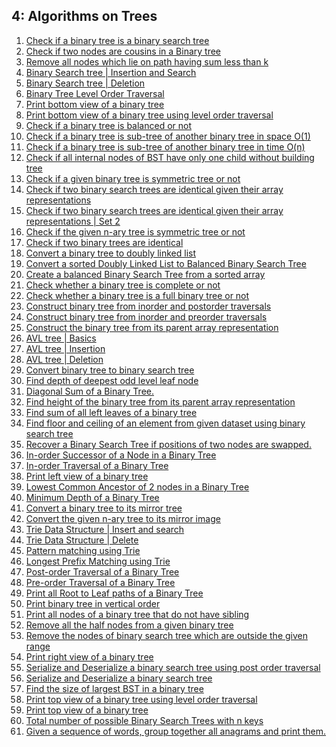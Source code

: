 ## 4: Algorithms on Trees

1. [Check if a binary tree is a binary search tree]()
2. [Check if two nodes are cousins in a Binary tree]()
3. [Remove all nodes which lie on path having sum less than k]()
4. [Binary Search tree | Insertion and Search]()
5. [Binary Search tree | Deletion]()
6. [Binary Tree Level Order Traversal]()
7. [Print bottom view of a binary tree]()
8. [Print bottom view of a binary tree using level order traversal]()
9. [Check if a binary tree is balanced or not]()
10. [Check if a binary tree is sub-tree of another binary tree in space O(1)]()
11. [Check if a binary tree is sub-tree of another binary tree in time O(n)]()
12. [Check if all internal nodes of BST have only one child without building tree]()
13. [Check if a given binary tree is symmetric tree or not]()
14. [Check if two binary search trees are identical given their array representations]()
15. [Check if two binary search trees are identical given their array representations | Set 2]()
16. [Check if the given n-ary tree is symmetric tree or not]()
17. [Check if two binary trees are identical]()
18. [Convert a binary tree to doubly linked list]()
19. [Convert a sorted Doubly Linked List to Balanced Binary Search Tree]()
20. [Create a balanced Binary Search Tree from a sorted array]()
21. [Check whether a binary tree is complete or not]()
22. [Check whether a binary tree is a full binary tree or not]()
23. [Construct binary tree from inorder and postorder traversals]()
24. [Construct binary tree from inorder and preorder traversals]()
25. [Construct the binary tree from its parent array representation]()
26. [AVL tree | Basics]()
27. [AVL tree | Insertion]()
28. [AVL tree | Deletion]()
29. [Convert binary tree to binary search tree]()
30. [Find depth of deepest odd level leaf node]()
31. [Diagonal Sum of a Binary Tree.]()
32. [Find height of the binary tree from its parent array representation]()
33. [Find sum of all left leaves of a binary tree]()
34. [Find floor and ceiling of an element from given dataset using binary search tree]()
35. [Recover a Binary Search Tree if positions of two nodes are swapped.]()
36. [In-order Successor of a Node in a Binary Tree]()
37. [In-order Traversal of a Binary Tree]()
38. [Print left view of a binary tree]()
39. [Lowest Common Ancestor of 2 nodes in a Binary Tree]()
40. [Minimum Depth of a Binary Tree]()
41. [Convert a binary tree to its mirror tree]()
42. [Convert the given n-ary tree to its mirror image]()
43. [Trie Data Structure | Insert and search]()
44. [Trie Data Structure | Delete]()
45. [Pattern matching using Trie]()
46. [Longest Prefix Matching using Trie]()
47. [Post-order Traversal of a Binary Tree]()
48. [Pre-order Traversal of a Binary Tree]()
49. [Print all Root to Leaf paths of a Binary Tree]()
50. [Print binary tree in vertical order]()
51. [Print all nodes of a binary tree that do not have sibling]()
52. [Remove all the half nodes from a given binary tree]()
53. [Remove the nodes of binary search tree which are outside the given range]()
54. [Print right view of a binary tree]()
55. [Serialize and Deserialize a binary search tree using post order traversal]()
56. [Serialize and Deserialize a binary search tree]()
57. [Find the size of largest BST in a binary tree]()
58. [Print top view of a binary tree using level order traversal]()
59. [Print top view of a binary tree]()
60. [Total number of possible Binary Search Trees with n keys]()
61. [Given a sequence of words, group together all anagrams and print them.]()
